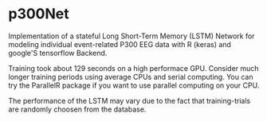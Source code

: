# p300Net
Implementation of a stateful Long Short-Term Memory (LSTM) Network for modeling individual event-related P300 EEG data with R (keras) and google'S tensorflow Backend.

Training took about 129 seconds on a high performace GPU. Consider much longer training periods using average CPUs and serial computing. You can try the ParallelR package if you want to use parallel computing on your CPU.

The performance of the LSTM may vary due to the fact that training-trials are randomly choosen from the database.

